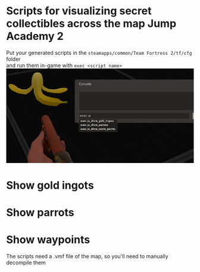 # Scripts for visualizing secret collectibles across the map Jump Academy 2
Put your generated scripts in the `steamapps/common/Team Fortress 2/tf/cfg` folder \
and run them in-game with `exec <script name>`
![How to run the script in-game](how_to_run_ingame.png)

# Show gold ingots
# Show parrots
# Show waypoints

The scripts need a .vmf file of the map, so you'll need to manually decompile them
